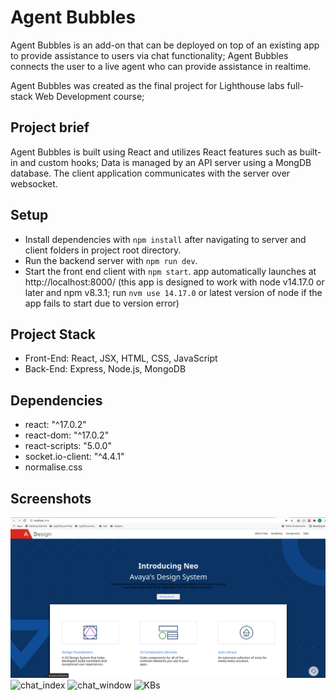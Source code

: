 # Agent Bubbles

Agent Bubbles is an add-on that can be deployed on top of an existing app to provide assistance to users via chat functionality; Agent Bubbles connects the user to a live agent who can provide assistance in realtime.

Agent Bubbles was created as the final project for Lighthouse labs full-stack Web Development course;

## Project brief

 Agent Bubbles is built using React and utilizes React features such as built-in and custom hooks;
 Data is managed by an API server using a MongDB database. The client application communicates with the server over websocket.

## Setup

- Install dependencies with `npm install` after navigating to server and client folders in project root directory.
- Run the backend server with `npm run dev`.
- Start the front end client with `npm start`. app automatically launches at http://localhost:8000/
  (this app is designed to work with node v14.17.0 or later and npm v8.3.1; run `nvm use 14.17.0` or latest version of node if the app fails to start due to version error)

## Project Stack

- Front-End: React, JSX, HTML, CSS, JavaScript
- Back-End: Express, Node.js, MongoDB

## Dependencies

- react: "^17.0.2"
- react-dom: "^17.0.2"
- react-scripts: "5.0.0"
- socket.io-client: "^4.4.1"
- normalise.css

## Screenshots
![ index_page ](docs/index_page.png)
![ chat_index ](docs/)
![ chat_window ](docs/)
![ KBs ](docs/)
